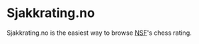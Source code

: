 # Sjakkrating.no

Sjakkrating.no is the easiest way to browse [NSF](http://www.sjakk.no/)'s chess rating.


